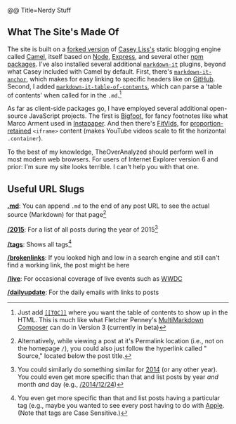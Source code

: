 @@ Title=Nerdy Stuff  

<h2>What The Site's Made Of</h2>

The site is built on a [forked version][github] of [Casey Liss's][twitter]  static blogging engine called [Camel][github 2], itself based on [Node][nodejs], [Express][expressjs], and several other [npm][npmjs] [packages][github 3]. I've also installed several additional [`markdown-it`][npmjs 2] plugins, beyond what Casey included with Camel by default. First, there's [`markdown-it-anchor`][npmjs 3], which makes for easy linking to specific headers like on [GitHub][d]. Second, I added [`markdown-it-table-of-contents`][npmjs 4], which can parse a 'table of contents' when called for in the `.md`.[^pa]

As far as client-side packages go, I have employed several additional open-source JavaScript projects. The first is [Bigfoot][bigfootjs], for fancy footnotes like what Marco Arment used in [Instapaper][marco]. And then there's [FitVids][fitvidsjs], for [proportion-retained][pro] `<iframe>` content (makes YouTube videos scale to fit the horizontal `.container`).
 
To the best of my knowledge, TheOverAnalyzed should perform well in most modern web browsers. For users of Internet Explorer version 6 and prior: I'm sure my site looks terrible. I can't help you with that one. 

<h2 id="slugs">Useful URL Slugs</h2>

**[.md][nerd]**: You can append `.md` to the end of any post URL to see the actual source (Markdown) for that page[^tr]

**[/2015][year]**: For a list of all posts during the year of 2015[^p]

**[/tags][tags]**: Shows all tags[^t]

**[/brokenlinks][br]**: If you looked high and low in a search engine and still can't find a working link, the post might be here

**[/live][live]**: For occasional coverage of live events such as [WWDC][apple]

**[/dailyupdate][du]**: For the daily emails with links to posts

[^pa]: Just add [`[[TOC]]`][github 5] where you want the table of contents to show up in the HTML. This is much like what Fletcher Penney's [MultiMarkdown Composer][multimarkdown] can do in Version 3 (currently in beta)
[^tr]: Alternatively, while viewing a post at it's Permalink location (i.e., not on the homepage `/`), you could also just follow the hyperlink called "<i class="fa fa-code fa-fw"></i> Source," located below the post title.
[^p]: You could similarly do something similar for [2014][2014] (or any other year). You could even get more specific than that and list posts by year *and* month *and* day (e.g., [/2014/12/24][dec])
[^t]: You even get more specific than that and list posts having a particular tag (e.g., maybe you wanted to see every post having to do with [Apple][ap]. (Note that tags are Case Sensitive.)

[2014]: http://www.theoveranalyzed.net/2014
[ap]: http://www.theoveranalyzed.net/tags/Apple
[apple]: https://developer.apple.com/wwdc/
[bigfootjs]: http://bigfootjs.com
[br]: http://www.theoveranalyzed.net/brokenlinks
[d]: http://d.pr/i/1iSqM+
[dec]: http://www.theoveranalyzed.net/2014/12/24
[du]: http://www.theoveranalyzed.net/dailyupdate
[expressjs]: http://expressjs.com/
[fitvidsjs]: http://fitvidsjs.com
[github]: https://github.com/DataMcFly/camel
[github 2]: https://github.com/cliss/camel
[github 3]: https://github.com/cliss/camel/blob/master/package.json
[github 4]: https://github.com/markdown-it/markdown-it#simple
[github 5]: https://github.com/Oktavilla/markdown-it-table-of-contents#example-markdown
[live]: http://www.theoveranalyzed.net/live
[marco]: http://www.marco.org/2011/10/17/instapaper-4-released
[multimarkdown]: http://multimarkdown.com
[nodejs]: https://nodejs.org/
[npmjs]: https://www.npmjs.com/
[npmjs 2]: https://www.npmjs.com/package/markdown-it
[npmjs 3]: https://www.npmjs.com/package/markdown-it-anchor
[npmjs 4]: https://www.npmjs.com/package/markdown-it-table-of-contents
[nerd]: http://www.theoveranalyzed.net/nerd.md
[pro]: http://www.theoveranalyzed.net/2015/3/9/constrain-embedded-videos-while-preserving-correct-aspect-ratios-in-squarespace
[tags]: http://www.theoveranalyzed.net/tags
[try]: http://www.theoveranalyzed.net/nerd.md
[twitter]: https://twitter.com/caseyliss
[year]: http://www.theoveranalyzed.net/2015